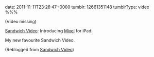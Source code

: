 date: 2011-11-11T23:26:47+0000
tumblr: 12661351148
tumblrType: video
%%%

(Video missing)

[Sandwich Video][SV]: Introducing [Mixel][M] for iPad.

My new favourite Sandwich Video.

[M]: http://mixel.cc/
[SV]: http://video.sandwichvideo.com/post/12592000925/mixel

(Reblogged from [Sandwich Video](https://sandwichvideo.tumblr.com/post/12592000925/mixel))
